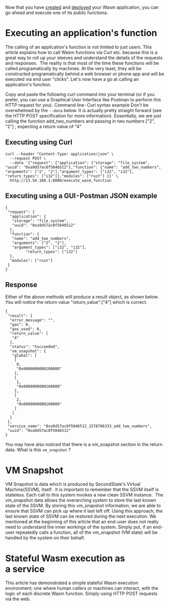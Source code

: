 Now that you have [created](https://github.com/second-state/SSVMRPC/blob/master/examples/creating_wasm_application.md) and [deployed](https://github.com/second-state/SSVMRPC/blob/master/examples/deploying_wasm_application.md) your Wasm application, you can go ahead and execute one of its public functions.

# Executing an application's function

The calling of an application's function is not limited to just users. This article explains how to call Wasm functions via Curl etc. because this is a great way to roll up your sleeves and understand the details of the requests and responses. 
The reality is that most of the time these functions will be called programatically by machines. At the very least, they will be constructed programatically behind a web browser or phone app and will be executed via end user "clicks".
Let's now have a go at calling an application's function. 

Copy and paste the following curl command into your terminal (or if you prefer, you can use a Graphical User Interface like Postman to perform this HTTP request for you).
Command line - Curl syntax example
Don't be overwhelmed by the `--data` below. It is actually pretty straight forward (see the HTTP POST specification for more information). Essentially, we are just calling the function add_two_numbers and passing in two numbers ["2", "2"] ; expecting a return value of "4" 

## Executing using Curl

```
curl --header "Content-Type: application/json" \
  --request POST \
  --data '{"request": {"application": {"storage": "file_system", "uuid": "0xa9d57ac0f5046512"},"function": {"name": "add_two_numbers", "arguments": ["2", "2"],"argument_types": ["i32", "i32"], "return_types": ["i32"]},"modules": ["rust"] }}' \
  http://13.54.168.1:8000/execute_wasm_function
  ```
  
## Executing using a GUI - Postman JSON example

```
{
 "request": {
  "application": {
   "storage": "file_system", 
   "uuid": "0xa9d57ac0f5046512"
  },
  "function": {
   "name": "add_two_numbers", 
   "arguments": ["2", "2"],
   "argument_types": ["i32", "i32"], 
         "return_types": ["i32"]
  },
  "modules": ["rust"] 
 }
}
```

## Response

Either of the above methods will produce a result object, as shown below. You will notice the return value "return_value":["4"] which is correct.

```
{
 "result": {
  "error_message": "",
  "gas": 0,
  "gas_used": 6,
  "return_value": [
   "4"
  ],
  "status": "Succeeded",
  "vm_snapshot": {
   "global": [
    [
     0,
     "0x0000000000100000"
    ],
    [
     1,
     "0x0000000000100000"
    ],
    [
     2,
     "0x0000000000100000"
    ]
   ]
  }
 },
 "service_name": "0xa9d57ac0f5046512_1578786333_add_two_numbers",
 "uuid": "0xa9d57ac0f5046512"
}
```

You may have also noticed that there is a vm_snapshot section in the return data. What is this `vm_snapshot` ?

# VM Snapshot

VM Snapshot is data which is produced by SecondState's Virtual Machine(SSVM), itself. 
It is important to remember that the SSVM itself is stateless. Each call to this system invokes a new clean SSVM instance. 
The vm_snapshot data allows the overarching system to store the last known state of the SSVM. By storing this vm_snapshot information, we are able to ensure that SSVM can pick up where it last left off. Using this approach, the last known state of SSVM can be restored during the next execution.
We mentioned at the beginning of this article that an end-user does not really need to understand the inner workings of the system. Simply put, if an end-user repeatedly calls a function, all of the vm_snapshot (VM state) will be handled by the system on their behalf.

# Stateful Wasm execution as a service
This article has demonstrated a simple stateful Wasm execution environment; one where human callers or machines can interact, with the logic of each discrete Wasm function. Simply using HTTP POST requests via the web.
